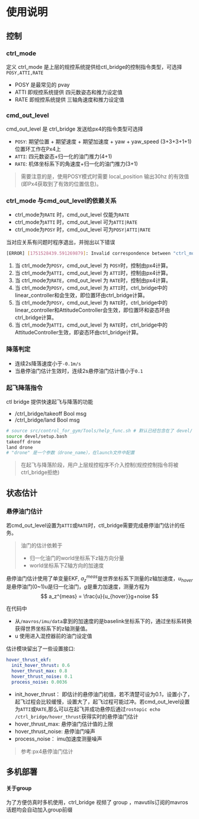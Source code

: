 # 使用说明

## 控制

### ctrl_mode

定义 ctrl_mode 是上层的规控系统提供给ctl_bridge的控制指令类型，可选择 `POSY,ATTI,RATE`
- POSY 是最常见的 pvay
- ATTI 即规控系统提供 四元数姿态和推力设定值
- RATE 即规控系统提供 三轴角速度和推力设定值


### cmd_out_level
cmd_out_level 是 ctrl_bridge 发送给px4的指令类型可选择
- `POSY`: 期望位置 + 期望速度 + 期望加速度 + yaw + yaw_speed (3+3+3+1+1) 位置环工作在Px4上
- `ATTI`: 四元数姿态+归一化的油门推力(4+1)
- `RATE`: 机体坐标系下的角速度+归一化的油门推力(3+1)

> 需要注意的是，使用POSY模式时需要 local_position 输出30hz 的有效值(即Px4获取到了有效的位置信息)。

### ctrl_mode 与cmd_out_level的依赖关系

- ctrl_mode为`RATE` 时，cmd_out_level 仅能为`RATE`
- ctrl_mode为`ATTI` 时，cmd_out_level 可为`ATTI|RATE`
- ctrl_mode为`POSY` 时，cmd_out_level 可为`POSY|ATTI|RATE`

当对应关系有问题时程序退出，并抛出以下错误
```bash
[ERROR] [1751528439.591269879]: Invalid correspondence between "ctrl_mode" and "ctrl_level"
```

1. 当 ctrl_mode为`POSY`，cmd_out_level 为 `POSY`时，控制由px4计算。
1. 当 ctrl_mode为`ATTI`，cmd_out_level 为 `ATTI`时，控制由px4计算。
1. 当 ctrl_mode为`RATE`，cmd_out_level 为 `RATE`时，控制由px4计算。
1. 当 ctrl_mode为`POSY`，cmd_out_level 为 `ATTI`时，ctrl_bridge中的linear_controller和会生效，即位置环由ctrl_bridge计算。
1. 当 ctrl_mode为`POSY`，cmd_out_level 为 `RATE`时，ctrl_bridge中的linear_controller和AttitudeController会生效，即位置环和姿态环由ctrl_bridge计算。
1. 当 ctrl_mode为`ATTI`，cmd_out_level 为 `RATE`时，ctrl_bridge中的AttitudeController生效，即姿态环由ctrl_bridge计算。





### 降落判定
- 连续2s降落速度小于`-0.1m/s`
- 当悬停油门估计生效时，连续2s悬停油门估计值小于`0.1`
### 起飞降落指令

ctl bridge 提供快速起飞与降落的功能
  - /ctrl_bridge/takeoff Bool msg
  - /ctrl_bridge/land  Bool msg
```bash
# source src/control_for_gym/Tools/help_func.sh # 默认已经包含在了 devel/setup.bash 中
source devel/setup.bash
takeoff drone
land drone
# "drone" 是一个参数（drone_name），在launch文件中配置
```
> 在起飞与降落阶段，用户上层规控程序不介入控制(规控控制指令将被ctrl_bridge拒绝)

## 状态估计
### 悬停油门估计

若cmd_out_level设置为`ATTI`或`RATE`时，ctl_bridge需要完成悬停油门估计的任务。
> 油门的估计依赖于
> - 归一化油门的world坐标系下z轴方向分量
> - world坐标系下Z轴方向的加速度

悬停油门估计使用了单变量EKF, $a_z^{meas}$是世界坐标系下测量的z轴加速度，$u_{hover}$ 是悬停油门(0~1)u是归一化油门，$g$是重力加速度，测量方程为
$$
a_z^{meas}  =  \frac{u}{u_{hover}}g+noise
$$

在代码中
- 从`/mavros/imu/data`拿到的加速度的是baselink坐标系下的，通过坐标系转换获得世界坐标系下的z轴测量值。
- u 使用进入混控器前的油门设定值

估计模块留出了一些设置接口:
```yaml
hover_thrust_ekf:
  init_hover_thrust: 0.6
  hover_thrust_max: 0.8
  hover_thrust_noise: 0.1
  process_noise: 0.0036
```
- init_hover_thrust： 即估计的悬停油门初值，若不清楚可设为0.1，设置小了，起飞过程会比较缓慢，设置大了，起飞过程可能过冲。若cmd_out_level设置为`ATTI`或`RATE`,那么可以在起飞并成功悬停后通过`rostopic echo /ctrl_bridge/hover_thrust`获得实时的悬停油门估计
- hover_thrust_max: 悬停油门估计值的上限
- hover_thrust_noise: 悬停油门噪声
- process_noise： imu加速度测量噪声

> 参考:px4悬停油门估计




## 多机部署
#### 关于group

为了方便仿真时多机使用，ctrl_bridge 视频了 group ，mavutils订阅的mavros话题均会自动加入group前缀
